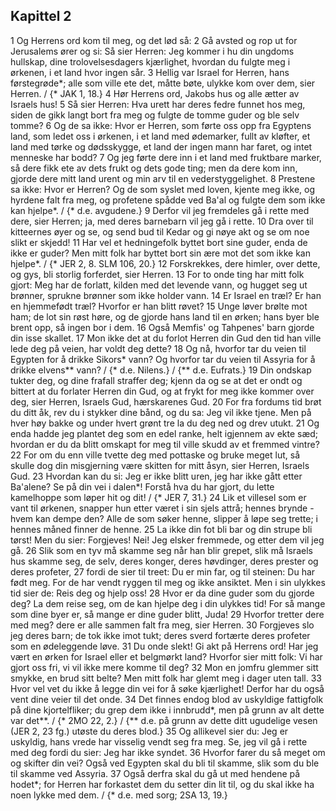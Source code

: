 ## Kapittel 2

1 Og Herrens ord kom til meg, og det lød så:
2 Gå avsted og rop ut for Jerusalems ører og si: Så sier Herren: Jeg kommer i hu din ungdoms hullskap, dine trolovelsesdagers kjærlighet, hvordan du fulgte meg i ørkenen, i et land hvor ingen sår.
3 Hellig var Israel for Herren, hans førstegrøde*; alle som ville ete det, måtte bøte, ulykke kom over dem, sier Herren. / {* JAK 1, 18.}
4 Hør Herrens ord, Jakobs hus og alle ætter av Israels hus!
5 Så sier Herren: Hva urett har deres fedre funnet hos meg, siden de gikk langt bort fra meg og fulgte de tomme guder og ble selv tomme?
6 Og de sa ikke: Hvor er Herren, som førte oss opp fra Egyptens land, som ledet oss i ørkenen, i et land med ødemarker, fullt av kløfter, et land med tørke og dødsskygge, et land der ingen mann har faret, og intet menneske har bodd?
7 Og jeg førte dere inn i et land med fruktbare marker, så dere fikk ete av dets frukt og dets gode ting; men da dere kom inn, gjorde dere mitt land urent og min arv til en vederstyggelighet.
8 Prestene sa ikke: Hvor er Herren? Og de som syslet med loven, kjente meg ikke, og hyrdene falt fra meg, og profetene spådde ved Ba'al og fulgte dem som ikke kan hjelpe*. / {* d.e. avgudene.}
9 Derfor vil jeg fremdeles gå i rette med dere, sier Herren; ja, med deres barnebarn vil jeg gå i rette.
10 Dra over til kitteernes øyer og se, og send bud til Kedar og gi nøye akt og se om noe slikt er skjedd!
11 Har vel et hedningefolk byttet bort sine guder, enda de ikke er guder? Men mitt folk har byttet bort sin ære mot det som ikke kan hjelpe*. / {* JER 2, 8. SLM 106, 20.}
12 Forskrekkes, dere himler, over dette, og gys, bli storlig forferdet, sier Herren.
13 For to onde ting har mitt folk gjort: Meg har de forlatt, kilden med det levende vann, og hugget seg ut brønner, sprukne brønner som ikke holder vann.
14 Er Israel en træl? Er han en hjemmefødt træl? Hvorfor er han blitt røvet?
15 Unge løver brølte mot ham; de lot sin røst høre, og de gjorde hans land til en ørken; hans byer ble brent opp, så ingen bor i dem.
16 Også Memfis' og Tahpenes' barn gjorde din isse skallet.
17 Mon ikke det at du forlot Herren din Gud den tid han ville lede deg på veien, har voldt deg dette?
18 Og nå, hvorfor tar du veien til Egypten for å drikke Sikors* vann? Og hvorfor tar du veien til Assyria for å drikke elvens** vann? / {* d.e. Nilens.} / {** d.e. Eufrats.}
19 Din ondskap tukter deg, og dine frafall straffer deg; kjenn da og se at det er ondt og bittert at du forlater Herren din Gud, og at frykt for meg ikke kommer over deg, sier Herren, Israels Gud, hærskarenes Gud.
20 For fra fordums tid brøt du ditt åk, rev du i stykker dine bånd, og du sa: Jeg vil ikke tjene. Men på hver høy bakke og under hvert grønt tre la du deg ned og drev utukt.
21 Og enda hadde jeg plantet deg som en edel ranke, helt igjennem av ekte sæd; hvordan er du da blitt omskapt for meg til ville skudd av et fremmed vintre?
22 For om du enn ville tvette deg med pottaske og bruke meget lut, så skulle dog din misgjerning være skitten for mitt åsyn, sier Herren, Israels Gud.
23 Hvordan kan du si: Jeg er ikke blitt uren, jeg har ikke gått etter Ba'alene? Se på din vei i dalen*! Forstå hva du har gjort, du lette kamelhoppe som løper hit og dit! / {* JER 7, 31.}
24 Lik et villesel som er vant til ørkenen, snapper hun etter været i sin sjels attrå; hennes brynde - hvem kan dempe den? Alle de som søker henne, slipper å løpe seg trette; i hennes måned finner de henne.
25 La ikke din fot bli bar og din strupe bli tørst! Men du sier: Forgjeves! Nei! Jeg elsker fremmede, og etter dem vil jeg gå.
26 Slik som en tyv må skamme seg når han blir grepet, slik må Israels hus skamme seg, de selv, deres konger, deres høvdinger, deres prester og deres profeter,
27 fordi de sier til treet: Du er min far, og til steinen: Du har født meg. For de har vendt ryggen til meg og ikke ansiktet. Men i sin ulykkes tid sier de: Reis deg og hjelp oss!
28 Hvor er da dine guder som du gjorde deg? La dem reise seg, om de kan hjelpe deg i din ulykkes tid! For så mange som dine byer er, så mange er dine guder blitt, Juda!
29 Hvorfor tretter dere med meg? dere er alle sammen falt fra meg, sier Herren.
30 Forgjeves slo jeg deres barn; de tok ikke imot tukt; deres sverd fortærte deres profeter som en ødeleggende løve.
31 Du onde slekt! Gi akt på Herrens ord! Har jeg vært en ørken for Israel eller et belgmørkt land? Hvorfor sier mitt folk: Vi har gjort oss fri, vi vil ikke mere komme til deg?
32 Mon en jomfru glemmer sitt smykke, en brud sitt belte? Men mitt folk har glemt meg i dager uten tall.
33 Hvor vel vet du ikke å legge din vei for å søke kjærlighet! Derfor har du også vent dine veier til det onde.
34 Det finnes endog blod av uskyldige fattigfolk på dine kjortelfliker; du grep dem ikke i innbrudd*, men på grunn av alt dette var det**. / {* 2MO 22, 2.} / {** d.e. på grunn av dette ditt ugudelige vesen (JER 2, 23 fg.) utøste du deres blod.}
35 Og allikevel sier du: Jeg er uskyldig, hans vrede har visselig vendt seg fra meg. Se, jeg vil gå i rette med deg fordi du sier: Jeg har ikke syndet.
36 Hvorfor farer du så meget om og skifter din vei? Også ved Egypten skal du bli til skamme, slik som du ble til skamme ved Assyria.
37 Også derfra skal du gå ut med hendene på hodet*; for Herren har forkastet dem du setter din lit til, og du skal ikke ha noen lykke med dem. / {* d.e. med sorg; 2SA 13, 19.}
